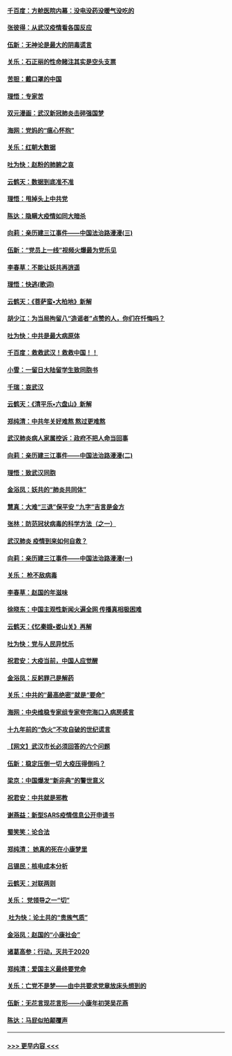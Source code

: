 #### [千百度：方舱医院内幕：没电没药没暖气没吃的](../pages/nsc993/n11850211.md?t=02071611) 
#### [张彼得：从武汉疫情看各国反应](../pages/nsc993/n11850102.md?t=02071611) 
#### [伍新：无神论是最大的阴毒谎言](../pages/nsc993/n11846129.md?t=02071611) 
#### [关乐：石正丽的性命赌注其实是空头支票](../pages/nsc993/n11846109.md?t=02071611) 
#### [苦胆：戴口罩的中国](../pages/nsc993/n11845576.md?t=02071611) 
#### [理悟：专家苦](../pages/nsc993/n11845564.md?t=02071611) 
#### [双元漫画：武汉新冠肺炎击碎强国梦](../pages/nsc993/n11843320.md?t=02071611) 
#### [海网：党妈的“瘟心怀抱”](../pages/nsc993/n11840740.md?t=02071611) 
#### [关乐：红朝大数据](../pages/nsc993/n11840675.md?t=02071611) 
#### [吐为快：赵粉的肺腑之哀](../pages/nsc993/n11840618.md?t=02071611) 
#### [云鹤天：数据到底准不准](../pages/nsc993/n11840325.md?t=02071611) 
#### [理悟：甩掉头上中共党](../pages/nsc993/n11838826.md?t=02071611) 
#### [陈达：隐瞒大疫情如同大暗杀](../pages/nsc993/n11838771.md?t=02071611) 
#### [向莉：亲历建三江事件——中国法治路漫漫(三)](../pages/nsc993/n11831825.md?t=02071611) 
#### [伍新：“党员上一线”视频火爆最为党乐见](../pages/nsc993/n11838200.md?t=02071611) 
#### [李春草：不能让妖共再逍遥](../pages/nsc993/n11838102.md?t=02071611) 
#### [理悟：快逃(歌词)](../pages/nsc993/n11838083.md?t=02071611) 
#### [云鹤天：《菩萨蛮▪大柏地》新解](../pages/nsc993/n11838059.md?t=02071611) 
#### [胡少江：为当局拘留八“造谣者”点赞的人，你们在忏悔吗？](../pages/nsc993/n11836801.md?t=02071611) 
#### [吐为快：中共是最大病原体](../pages/nsc993/n11836748.md?t=02071611) 
#### [千百度：救救武汉！救救中国！！](../pages/nsc993/n11836145.md?t=02071611) 
#### [小雪：一留日大陆留学生致同胞书](../pages/nsc993/n11834624.md?t=02071611) 
#### [千瑞：哀武汉](../pages/nsc993/n11833647.md?t=02071611) 
#### [云鹤天：《清平乐▪六盘山》新解](../pages/nsc993/n11833611.md?t=02071611) 
#### [郑纯清：中共年关好难熬 熬过更难熬](../pages/nsc993/n11833489.md?t=02071611) 
#### [武汉肺炎病人家属控诉：政府不把人命当回事](../pages/nsc993/n11833205.md?t=02071611) 
#### [向莉：亲历建三江事件——中国法治路漫漫(二)](../pages/nsc993/n11829102.md?t=02071611) 
#### [理悟：致武汉同胞](../pages/nsc993/n11831522.md?t=02071611) 
#### [金浴凤：妖共的“肺炎共同体”](../pages/nsc993/n11829448.md?t=02071611) 
#### [慧真：大难“三退”保平安 “九字”吉言是金方](../pages/nsc993/n11829501.md?t=02071611) 
#### [张林：防范冠状病毒的科学方法（之一）](../pages/nsc993/n11828618.md?t=02071611) 
#### [武汉肺炎 疫情到来如何自救？](../pages/nsc993/n11827632.md?t=02071611) 
#### [向莉：亲历建三江事件——中国法治路漫漫(一)](../pages/nsc993/n11827190.md?t=02071611) 
#### [关乐： 枪不敌病毒](../pages/nsc993/n11826746.md?t=02071611) 
#### [李春草：赵国的年滋味](../pages/nsc993/n11826321.md?t=02071611) 
#### [徐晓东：中国主观性新闻火遍全网 传播真相极困难](../pages/nsc993/n11826508.md?t=02071611) 
#### [云鹤天：《忆秦娥▪娄山关》再解](../pages/nsc993/n11824682.md?t=02071611) 
#### [吐为快：党与人民异忧乐](../pages/nsc993/n11824660.md?t=02071611) 
#### [祝君安：大疫当前，中国人应觉醒](../pages/nsc993/n11821946.md?t=02071611) 
#### [金浴凤：反躬罪己是解药](../pages/nsc993/n11820280.md?t=02071611) 
#### [关乐：中共的“最高绝密”就是“要命”](../pages/nsc993/n11816946.md?t=02071611) 
#### [海网：中央维稳专家组专家夸完海口入病房感言](../pages/nsc993/n11815138.md?t=02071611) 
#### [十九年前的“伪火”不攻自破的世纪谎言](../pages/nsc993/n11813238.md?t=02071611) 
#### [【网文】武汉市长必须回答的六个问题](../pages/nsc993/n11813848.md?t=02071611) 
#### [伍新：稳定压倒一切 大疫压得倒吗？](../pages/nsc993/n11812634.md?t=02071611) 
#### [梁京：中国爆发“新非典”的警世意义](../pages/nsc993/n11812554.md?t=02071611) 
#### [祝君安：中共就是邪教](../pages/nsc993/n11812431.md?t=02071611) 
#### [谢燕益：新型SARS疫情信息公开申请书](../pages/nsc993/n11808840.md?t=02071611) 
#### [蜀笑笑：论合法](../pages/nsc993/n11808064.md?t=02071611) 
#### [郑纯清： 她真的死在小康梦里](../pages/nsc993/n11806623.md?t=02071611) 
#### [吕锡民：核电成本分析](../pages/nsc993/n11806284.md?t=02071611) 
#### [云鹤天：对联两则](../pages/nsc993/n11805957.md?t=02071611) 
#### [关乐： 党领导之一“切”](../pages/nsc993/n11804505.md?t=02071611) 
#### [ 吐为快：论土共的“贵族气质”](../pages/nsc993/n11804490.md?t=02071611) 
#### [金浴凤：赵国的“小康社会”](../pages/nsc993/n11804452.md?t=02071611) 
#### [诸葛高参：行动，灭共于2020](../pages/nsc993/n11804120.md?t=02071611) 
#### [郑纯清：爱国主义最终要党命](../pages/nsc993/n11802197.md?t=02071611) 
#### [关乐：亡党不是梦——由中共要求党章放床头想到的](../pages/nsc993/n11802156.md?t=02071611) 
#### [伍新：无花言现花言形——小康年初哭吴花燕](../pages/nsc993/n11800044.md?t=02071611) 
#### [陈达：马屁似拍颠覆声](../pages/nsc993/n11800010.md?t=02071611) 

----
#### [ >>> 更早内容 <<< ](../indexes/nsc993-earlier.md)
